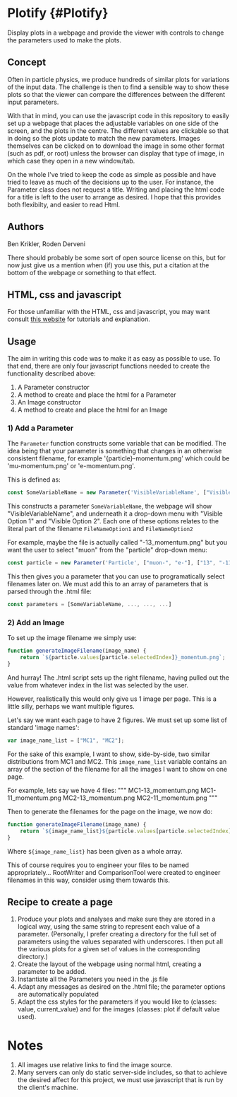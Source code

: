 Plotify {#Plotify}
=======
Display plots in a webpage and provide the viewer with controls to change the parameters used to make the plots.

Concept
-------
Often in particle physics, we produce hundreds of similar plots for variations of the input data.
The challenge is then to find a sensible way to show these plots so that the viewer can compare the differences between the different input parameters.

With that in mind, you can use the javascript code in this repository to easily set up a webpage that places the adjustable variables on one side of the screen, and the plots in the centre.
The different values are clickable so that in doing so the plots update to match the new parameters. Images themselves can be clicked on to download the image in some other format (such as pdf, or root) unless the browser can display that type of image, in which case they open in a new window/tab.

On the whole I've tried to keep the code as simple as possible and have tried to leave as much of the decisions up to the user.
For instance, the Parameter class does not request a title.  Writing and placing the html code for a title is left to the user to arrange as desired.
I hope that this provides both flexibilty, and easier to read Html.

Authors 
-------
Ben Krikler, Roden Derveni

There should probably be some sort of open source license on this, but for now just give us a mention when (if) you use this, put a citation at the bottom of the webpage or something to that effect.

HTML, css and javascript
------------------------

For those unfamiliar with the HTML, css and javascript, you may want consult [this website](http://www.w3schools.com) 
for tutorials and explanation. 


Usage
-----
The aim in writing this code was to make it as easy as possible to use.
To that end, there are only four javascript functions needed to create the functionality described above:

1. A Parameter constructor
2. A method to create and place the html for a Parameter
3. An Image constructor
4. A method to create and place the html for an Image

### 1) Add a Parameter
The `Parameter` function constructs some variable that can be modified. The idea being that your parameter is something that changes in an otherwise consistent filename, for example '{particle}-momentum.png' which could be 'mu-momentum.png' or 'e-momentum.png'.

This is defined as:
```javascript
const SomeVariableName = new Parameter('VisibleVariableName', ["Visible Option 1", "Visible Option 2"], ["FileNameOption1", "FilenameOption2"]); 
```

This constructs a parameter `SomeVariableName`, the webpage will show "VisibleVariableName", and underneath it a drop-down menu with "Visible Option 1" and "Visible Option 2". Each one of these options relates to the literal part of the filename `FileNameOption1` and `FileNameOption2`

For example, maybe the file is actually called "-13\_momentum.png" but you want the user to select "muon" from the "particle" drop-down menu:
```javascript
const particle = new Parameter('Particle', ["muon-", "e-"], ["13", "-11"]);
```

This then gives you a parameter that you can use to programatically select filenames later on.
We must add this to an array of parameters that is parsed through the .html file:
```javascript
const parameters = [SomeVariableName, ..., ..., ...]
```

### 2) Add an Image
To set up the image filename we simply use:
```javascript
function generateImageFilename(image_name) {
    return `${particle.values[particle.selectedIndex]}_momentum.png`;
}
```

And hurray! The .html script sets up the right filename, having pulled out the value from whatever index in the list was selected by the user.

However, realistically this would only give us 1 image per page. This is a little silly, perhaps we want multiple figures.

Let's say we want each page to have 2 figures. We must set up some list of standard 'image names':
```javascript
var image_name_list = ["MC1", "MC2"];
```
For the sake of this example, I want to show, side-by-side, two similar distributions from MC1 and MC2.
This `image_name_list` variable contains an array of the section of the filename for all the images I want to show on one page.

For example, lets say we have 4 files:
"""
MC1-13\_momentum.png
MC1-11\_momentum.png
MC2-13\_momentum.png
MC2-11\_momentum.png
"""

Then to generate the filenames for the page on the image, we now do:

```javascript
function generateImageFilename(image_name) {
    return `${image_name_list}${particle.values[particle.selectedIndex]}_momentum.png`;
}
```
Where `${image_name_list}` has been given as a whole array.

This of course requires you to engineer your files to be named appropriately...
RootWriter and ComparisonTool were created to engineer filenames in this way, consider using them towards this.

Recipe to create a page
-----------------------
1. Produce your plots and analyses and make sure they are stored in a logical way, using the same string to represent each value of a parameter. 
   (Personally, I prefer creating a directory for the full set of parameters using the values separated with underscores. I then put all the various plots for a given set of values in the corresponding directory.)
2. Create the layout of the webpage using normal html, creating a  parameter to be added.
3. Instantiate all the Parameters you need in the .js file
4. Adapt any messages as desired on the .html file; the parameter options are automatically populated
5. Adapt the css styles for the parameters if you would like to (classes: value, current_value) and for the images (classes: plot if default value used).

Notes
=====
1. All images use relative links to find the image source.
2. Many servers can only do static server-side includes, so that to achieve the desired affect for this project, we must use javascript that is run by the client's machine.
